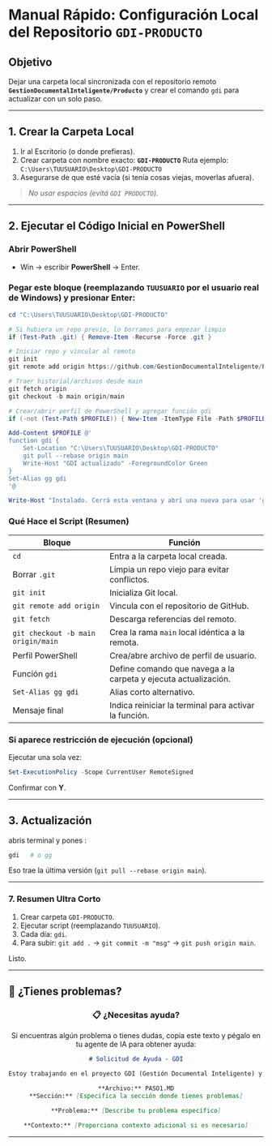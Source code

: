 # Manual Rápido: Configuración Local del Repositorio `GDI-PRODUCTO`

## Objetivo

Dejar una carpeta local sincronizada con el repositorio remoto **`GestionDocumentalInteligente/Producto`** y crear el comando `gdi` para actualizar con un solo paso.

---

## 1. Crear la Carpeta Local

1. Ir al Escritorio (o donde prefieras).
2. Crear carpeta con nombre exacto: **`GDI-PRODUCTO`**
   Ruta ejemplo: `C:\Users\TUUSUARIO\Desktop\GDI-PRODUCTO`
3. Asegurarse de que esté vacía (si tenía cosas viejas, moverlas afuera).

> *No usar espacios (evitá `GDI PRODUCTO`).*

---

## 2. Ejecutar el Código Inicial en PowerShell

### Abrir PowerShell

* Win → escribir **PowerShell** → Enter.

### Pegar este bloque (reemplazando `TUUSUARIO` por el usuario real de Windows) y presionar **Enter**:

```powershell
cd "C:\Users\TUUSUARIO\Desktop\GDI-PRODUCTO"

# Si hubiera un repo previo, lo borramos para empezar limpio
if (Test-Path .git) { Remove-Item -Recurse -Force .git }

# Iniciar repo y vincular al remoto
git init
git remote add origin https://github.com/GestionDocumentalInteligente/Producto.git

# Traer historial/archivos desde main
git fetch origin
git checkout -b main origin/main

# Crear/abrir perfil de PowerShell y agregar función gdi
if (-not (Test-Path $PROFILE)) { New-Item -ItemType File -Path $PROFILE -Force | Out-Null }

Add-Content $PROFILE @'
function gdi {
    Set-Location "C:\Users\TUUSUARIO\Desktop\GDI-PRODUCTO"
    git pull --rebase origin main
    Write-Host "GDI actualizado" -ForegroundColor Green
}
Set-Alias gg gdi
'@

Write-Host "Instalado. Cerrá esta ventana y abrí una nueva para usar 'gdi'." -ForegroundColor Cyan
```

### Qué Hace el Script (Resumen)

| Bloque                             | Función                                                         |
| ---------------------------------- | --------------------------------------------------------------- |
| `cd`                               | Entra a la carpeta local creada.                                |
| Borrar `.git`                      | Limpia un repo viejo para evitar conflictos.                    |
| `git init`                         | Inicializa Git local.                                           |
| `git remote add origin`            | Vincula con el repositorio de GitHub.                           |
| `git fetch`                        | Descarga referencias del remoto.                                |
| `git checkout -b main origin/main` | Crea la rama `main` local idéntica a la remota.                 |
| Perfil PowerShell                  | Crea/abre archivo de perfil de usuario.                         |
| Función `gdi`                      | Define comando que navega a la carpeta y ejecuta actualización. |
| `Set-Alias gg gdi`                 | Alias corto alternativo.                                        |
| Mensaje final                      | Indica reiniciar la terminal para activar la función.           |

### Si aparece restricción de ejecución (opcional)

Ejecutar una sola vez:

```powershell
Set-ExecutionPolicy -Scope CurrentUser RemoteSigned
```

Confirmar con **Y**.

---

## 3. Actualización

abris terminal y pones :

```powershell
gdi   # o gg
```

Eso trae la última versión (`git pull --rebase origin main`).


---

### 7. Resumen Ultra Corto

1. Crear carpeta `GDI-PRODUCTO`.
2. Ejecutar script (reemplazando `TUUSUARIO`).
3. Cada día: `gdi`.
4. Para subir: `git add .` → `git commit -m "msg"` → `git push origin main`.

Listo.

---

## 🚨 ¿Tienes problemas?

<div align="center">

### 📋 **¿Necesitas ayuda?**

Si encuentras algún problema o tienes dudas, copia este texto y pégalo en tu agente de IA para obtener ayuda:

```markdown
# Solicitud de Ayuda - GDI

Estoy trabajando en el proyecto GDI (Gestión Documental Inteligente) y necesito asistencia con:

**Archivo:** PASO1.MD
**Sección:** [Especifica la sección donde tienes problemas]

**Problema:** [Describe tu problema específico]

**Contexto:** [Proporciona contexto adicional si es necesario]
```

</div>

--- 
